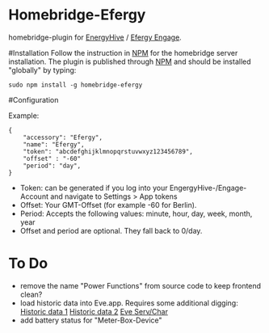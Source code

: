 # Homebridge-Efergy
homebridge-plugin for [EnergyHive](https://www.energyhive.com/) / [Efergy Engage](https://engage.efergy.com/).

#Installation
Follow the instruction in [NPM](https://www.npmjs.com/package/homebridge) for the homebridge server installation. The plugin is published through [NPM](https://www.npmjs.com/package/homebridge-efergy) and should be installed "globally" by typing:

    sudo npm install -g homebridge-efergy

#Configuration

Example:
    

    {
        "accessory": "Efergy",
        "name": "Efergy",
        "token": "abcdefghijklmnopqrstuvwxyz123456789",
        "offset" : "-60"
        "period": "day",
    }

- Token: can be generated if you log into your EngergyHive-/Engage-Account and navigate to Settings > App tokens
- Offset: Your GMT-Offset (for example -60 for Berlin).
- Period: Accepts the following values: minute, hour, day, week, month, year
- Offset and period are optional. They fall back to 0/day.

# To Do
- remove the name "Power Functions" from source code to keep frontend clean?
- load historic data into Eve.app. Requires some additional digging: [Historic data 1](https://github.com/KhaosT/HAP-NodeJS/issues/140) [Historic data 2](https://gist.github.com/0ff/668f4b7753c80ad7b60b) [Eve Serv/Char](https://gist.github.com/gomfunkel/b1a046d729757120907c)
- add battery status for "Meter-Box-Device"


